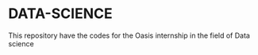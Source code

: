 # DATA-SCIENCE


This repository have the codes for the Oasis internship in the field of Data science

